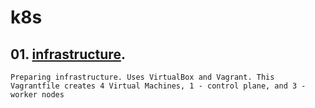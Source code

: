 # k8s

## 01. [infrastructure](infrastructure/Vagrantfile).

    Preparing infrastructure. Uses VirtualBox and Vagrant. This Vagrantfile creates 4 Virtual Machines, 1 - control plane, and 3 - worker nodes 
